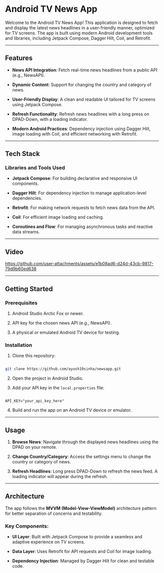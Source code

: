 # Android TV News App


Welcome to the Android TV News App! This application is designed to fetch and display the latest news headlines in a user-friendly manner, optimized for TV screens. The app is built using modern Android development tools and libraries, including Jetpack Compose, Dagger Hilt, Coil, and Retrofit.


---


## Features


- **News API Integration**: Fetch real-time news headlines from a public API (e.g., NewsAPI).

- **Dynamic Content**: Support for changing the country and category of news.

- **User-Friendly Display**: A clean and readable UI tailored for TV screens using Jetpack Compose.

- **Refresh Functionality**: Refresh news headlines with a long press on DPAD-Down, with a loading indicator.

- **Modern Android Practices**: Dependency injection using Dagger Hilt, image loading with Coil, and efficient networking with Retrofit.


---


## Tech Stack


### Libraries and Tools Used


- **Jetpack Compose**: For building declarative and responsive UI components.

- **Dagger Hilt**: For dependency injection to manage application-level dependencies.

- **Retrofit**: For making network requests to fetch news data from the API.

- **Coil**: For efficient image loading and caching.

- **Coroutines and Flow**: For managing asynchronous tasks and reactive data streams.


---

## Video


https://github.com/user-attachments/assets/e1b08ad6-d24d-43cb-9817-79d9b60ed638



---


## Getting Started


### Prerequisites


1. Android Studio Arctic Fox or newer.

2. API key for the chosen news API (e.g., NewsAPI).

3. A physical or emulated Android TV device for testing.


### Installation


1. Clone this repository:

```bash

git clone https://github.com/ayush19sinha/newsapp.git

```

2. Open the project in Android Studio.

3. Add your API key in the `local.properties` file:

```

API_KEY="your_api_key_here"

```

4. Build and run the app on an Android TV device or emulator.


---


## Usage


1. **Browse News**: Navigate through the displayed news headlines using the DPAD on your remote.

2. **Change Country/Category**: Access the settings menu to change the country or category of news.

3. **Refresh Headlines**: Long press DPAD-Down to refresh the news feed. A loading indicator will appear during the refresh.


---


## Architecture


The app follows the **MVVM (Model-View-ViewModel)** architecture pattern for better separation of concerns and testability.


### Key Components:


- **UI Layer**: Built with Jetpack Compose to provide a seamless and adaptive experience on TV screens.

- **Data Layer**: Uses Retrofit for API requests and Coil for image loading.

- **Dependency Injection**: Managed by Dagger Hilt for clean and testable code.
